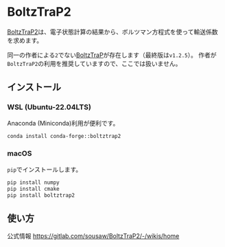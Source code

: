 # BoltzTraP2

[BoltzTraP2](https://www.tuwien.at/en/tch/tc/theoretical-materials-chemistry/boltztrap2)は、電子状態計算の結果から、ボルツマン方程式を使って輸送係数を求めます。

同一の作者による`2`でない[BoltzTraP](https://www.tuwien.at/en/tch/tc/theoretical-materials-chemistry/boltztrap)が存在します（最終版は`v1.2.5`）。
作者が`BoltzTraP2`の利用を推奨していますので、ここでは扱いません。

## インストール

### WSL (Ubuntu-22.04LTS)

Anaconda (Miniconda)利用が便利です。

```sh
conda install conda-forge::boltztrap2
```

### macOS

`pip`でインストールします。

```sh
pip install numpy
pip install cmake
pip install boltztrap2
```

## 使い方

公式情報
https://gitlab.com/sousaw/BoltzTraP2/-/wikis/home
